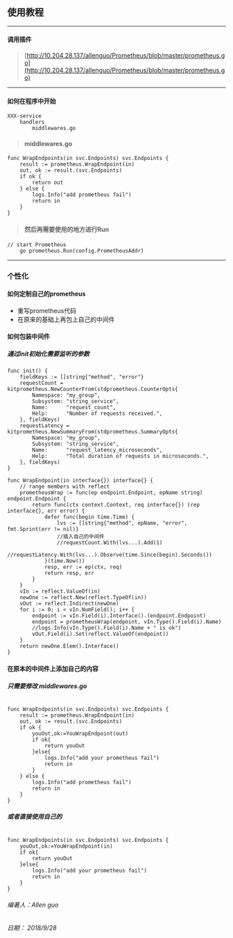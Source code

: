 ## 使用教程

---


#### 调用插件
> [http://10.204.28.137/allenguo/Prometheus/blob/master/prometheus.go](http://10.204.28.137/allenguo/Prometheus/blob/master/prometheus.go)


---


#### 如何在程序中开始


```
XXX-service
    handlers
        middlewares.go
```

> #### middlewares.go

```golang
func WrapEndpoints(in svc.Endpoints) svc.Endpoints {
	result := prometheus.WrapEndpoint(in)
	out, ok := result.(svc.Endpoints)
	if ok {
		return out
	} else {
		logs.Info("add prometheus fail")
		return in
	}
}
```

> #### 然后再需要使用的地方进行Run


```golang
// start Prometheus
	go prometheus.Run(config.PrometheusAddr)
```


---

### 个性化



#### 如何定制自己的prometheus

- 重写prometheus代码
- 在原来的基础上再包上自己的中间件


#### 如何包装中间件


##### 通过init初始化需要监听的参数

```golang
func init() {
	fieldKeys := []string{"method", "error"}
	requestCount = kitprometheus.NewCounterFrom(stdprometheus.CounterOpts{
		Namespace: "my_group",
		Subsystem: "string_service",
		Name:      "request_count",
		Help:      "Number of requests received.",
	}, fieldKeys)
	requestLatency = kitprometheus.NewSummaryFrom(stdprometheus.SummaryOpts{
		Namespace: "my_group",
		Subsystem: "string_service",
		Name:      "request_latency_microseconds",
		Help:      "Total duration of requests in microseconds.",
	}, fieldKeys)
}

```



```
func WrapEndpoint(in interface{}) interface{} {
	// range members with reflect
	prometheusWrap := func(ep endpoint.Endpoint, epName string) endpoint.Endpoint {
		return func(ctx context.Context, req interface{}) (rep interface{}, err error) {
			defer func(begin time.Time) {
				lvs := []string{"method", epName, "error", fmt.Sprint(err != nil)}
			    //插入自己的中间件
                //requestCount.With(lvs...).Add(1)
				//requestLatency.With(lvs...).Observe(time.Since(begin).Seconds())
			}(time.Now())
			resp, err := ep(ctx, req)
			return resp, err
		}
	}
	vIn := reflect.ValueOf(in)
	newOne := reflect.New(reflect.TypeOf(in))
	vOut := reflect.Indirect(newOne)
	for i := 0; i < vIn.NumField(); i++ {
		endpoint := vIn.Field(i).Interface().(endpoint.Endpoint)
		endpoint = prometheusWrap(endpoint, vIn.Type().Field(i).Name)
		//logs.Info(vIn.Type().Field(i).Name + " is ok")
		vOut.Field(i).Set(reflect.ValueOf(endpoint))
	}
	return newOne.Elem().Interface()
}

```

#### 在原本的中间件上添加自己的内容
##### 只需要修改 middlewares.go


```golang

func WrapEndpoints(in svc.Endpoints) svc.Endpoints {
	result := prometheus.WrapEndpoint(in)
	out, ok := result.(svc.Endpoints)
	if ok {
		youOut,ok:=YouWrapEndpoint(out)
		if ok{
		    return youOut
		}else{
		    logs.Info("add your prometheus fail")
		    return in
		}
	} else {
		logs.Info("add prometheus fail")
		return in
	}
}

```


##### 或者直接使用自己的


```golang

func WrapEndpoints(in svc.Endpoints) svc.Endpoints {
	youOut,ok:=YouWrapEndpoint(in)
	if ok{
	    return youOut
	}else{
	    logs.Info("add your prometheus fail")
	    return in
	}
}

```


###### 编著人：Allen guo
###### 日期：  2018/9/28